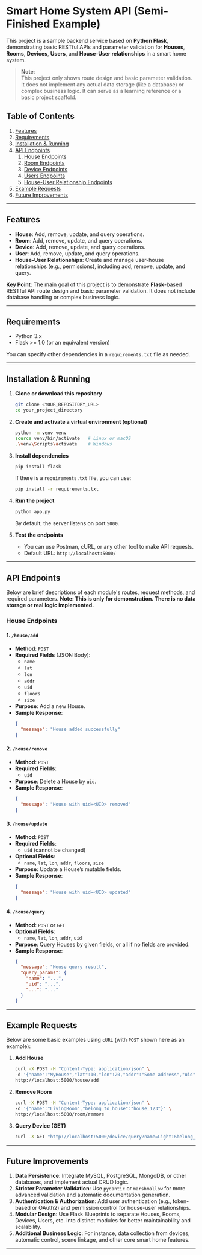 # Smart Home System API (Semi-Finished Example)

This project is a sample backend service based on **Python Flask**, demonstrating basic RESTful APIs and parameter validation for **Houses**, **Rooms**, **Devices**, **Users**, and **House-User relationships** in a smart home system.

> **Note**:  
> This project only shows route design and basic parameter validation. It does not implement any actual data storage (like a database) or complex business logic. It can serve as a learning reference or a basic project scaffold.

## Table of Contents

1. [Features](#features)  
2. [Requirements](#requirements)  
3. [Installation & Running](#installation--running)  
4. [API Endpoints](#api-endpoints)  
   1. [House Endpoints](#house-endpoints)  
   2. [Room Endpoints](#room-endpoints)  
   3. [Device Endpoints](#device-endpoints)  
   4. [Users Endpoints](#users-endpoints)  
   5. [House-User Relationship Endpoints](#house-user-relationship-endpoints)  
5. [Example Requests](#example-requests)  
6. [Future Improvements](#future-improvements)

---

## Features

- **House**: Add, remove, update, and query operations.  
- **Room**: Add, remove, update, and query operations.  
- **Device**: Add, remove, update, and query operations.  
- **User**: Add, remove, update, and query operations.  
- **House-User Relationships**: Create and manage user-house relationships (e.g., permissions), including add, remove, update, and query.

**Key Point**: The main goal of this project is to demonstrate **Flask**-based RESTful API route design and basic parameter validation. It does not include database handling or complex business logic.

---

## Requirements

- Python 3.x
- Flask >= 1.0 (or an equivalent version)

You can specify other dependencies in a `requirements.txt` file as needed.

---

## Installation & Running

1. **Clone or download this repository**  
   ```bash
   git clone <YOUR_REPOSITORY_URL>
   cd your_project_directory
   ```

2. **Create and activate a virtual environment (optional)**  
   ```bash
   python -m venv venv
   source venv/bin/activate   # Linux or macOS
   .\venv\Scripts\activate    # Windows
   ```

3. **Install dependencies**  
   ```bash
   pip install flask
   ```
   If there is a `requirements.txt` file, you can use:
   ```bash
   pip install -r requirements.txt
   ```

4. **Run the project**  
   ```bash
   python app.py
   ```
   By default, the server listens on port `5000`.

5. **Test the endpoints**  
   - You can use Postman, cURL, or any other tool to make API requests.  
   - Default URL: `http://localhost:5000/`

---

## API Endpoints

Below are brief descriptions of each module's routes, request methods, and required parameters. **Note: This is only for demonstration. There is no data storage or real logic implemented.**

### House Endpoints

#### 1. `/house/add`
- **Method**: `POST`
- **Required Fields** (JSON Body):  
  - `name`  
  - `lat`  
  - `lon`  
  - `addr`  
  - `uid`  
  - `floors`  
  - `size`
- **Purpose**: Add a new House.  
- **Sample Response**:  
  ```json
  {
    "message": "House added successfully"
  }
  ```

#### 2. `/house/remove`
- **Method**: `POST`
- **Required Fields**:  
  - `uid`
- **Purpose**: Delete a House by `uid`.  
- **Sample Response**:  
  ```json
  {
    "message": "House with uid=<UID> removed"
  }
  ```

#### 3. `/house/update`
- **Method**: `POST`
- **Required Fields**:  
  - `uid` (cannot be changed)
- **Optional Fields**:  
  - `name`, `lat`, `lon`, `addr`, `floors`, `size`
- **Purpose**: Update a House’s mutable fields.  
- **Sample Response**:  
  ```json
  {
    "message": "House with uid=<UID> updated"
  }
  ```

#### 4. `/house/query`
- **Method**: `POST` or `GET`
- **Optional Fields**:  
  - `name`, `lat`, `lon`, `addr`, `uid`
- **Purpose**: Query Houses by given fields, or all if no fields are provided.  
- **Sample Response**:  
  ```json
  {
    "message": "House query result",
    "query_params": {
      "name": "...",
      "uid": "...",
      "...": "..."
    }
  }
  ```

---

## Example Requests

Below are some basic examples using `cURL` (with `POST` shown here as an example):

1. **Add House**  
   ```bash
   curl -X POST -H "Content-Type: application/json" \
   -d '{"name":"MyHouse","lat":10,"lon":20,"addr":"Some address","uid":"house_123","floors":2,"size":120}' \
   http://localhost:5000/house/add
   ```

2. **Remove Room**  
   ```bash
   curl -X POST -H "Content-Type: application/json" \
   -d '{"name":"LivingRoom","belong_to_house":"house_123"}' \
   http://localhost:5000/room/remove
   ```

3. **Query Device (GET)**  
   ```bash
   curl -X GET "http://localhost:5000/device/query?name=Light1&belong_to_room=room_456"
   ```

---

## Future Improvements

1. **Data Persistence**: Integrate MySQL, PostgreSQL, MongoDB, or other databases, and implement actual CRUD logic.  
2. **Stricter Parameter Validation**: Use `pydantic` or `marshmallow` for more advanced validation and automatic documentation generation.  
3. **Authentication & Authorization**: Add user authentication (e.g., token-based or OAuth2) and permission control for house-user relationships.  
4. **Modular Design**: Use Flask Blueprints to separate Houses, Rooms, Devices, Users, etc. into distinct modules for better maintainability and scalability.  
5. **Additional Business Logic**: For instance, data collection from devices, automatic control, scene linkage, and other core smart home features.

---

